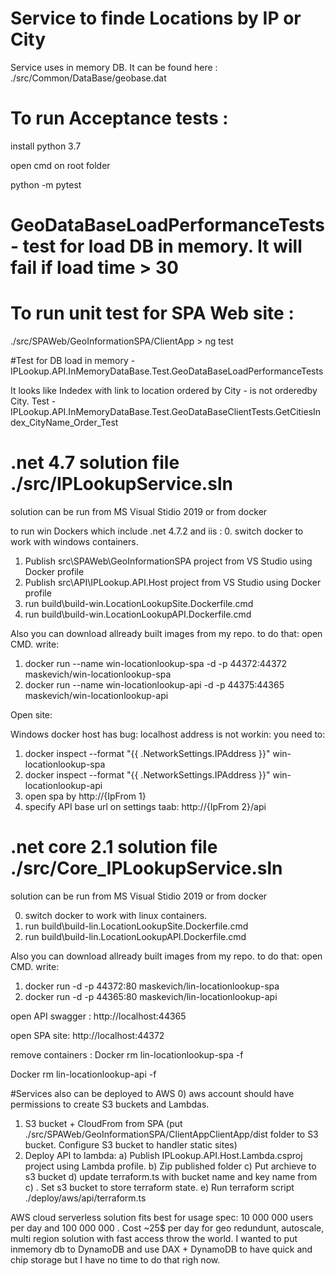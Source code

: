 # Service to finde Locations by IP or City

Service uses in memory DB. It can be found here : ./src/Common/DataBase/geobase.dat

# To run Acceptance tests :

install python 3.7 

open cmd on root folder

python -m pytest

# GeoDataBaseLoadPerformanceTests - test for load DB in memory. It will fail if load time > 30 

# To run unit test for SPA Web site :

./src/SPAWeb/GeoInformationSPA/ClientApp > ng test


#Test for DB load in memory - IPLookup.API.InMemoryDataBase.Test.GeoDataBaseLoadPerformanceTests

It looks like Indedex with link to location ordered by City - is not orderedby City.
Test - IPLookup.API.InMemoryDataBase.Test.GeoDataBaseClientTests.GetCitiesIndex_CityName_Order_Test


# .net 4.7 solution file ./src/IPLookupService.sln

solution can be run from MS Visual Stidio 2019 or from docker

to run win Dockers which include .net 4.7.2 and iis :
0. switch docker to work with windows containers.
1. Publish src\SPAWeb\GeoInformationSPA project from VS Studio using Docker profile
2. Publish src\API\IPLookup.API.Host project from VS Studio using Docker profile
3. run build\build-win.LocationLookupSite.Dockerfile.cmd
4. run build\build-win.LocationLookupAPI.Dockerfile.cmd

Also you can download allready built images from my repo.
to do that:
open CMD. write:
1. docker run --name win-locationlookup-spa -d -p 44372:44372 maskevich/win-locationlookup-spa
2. docker run --name win-locationlookup-api -d -p 44375:44365 maskevich/win-locationlookup-api

Open site:

Windows docker host has bug: localhost address is not workin:
you need to:
1. docker inspect --format "{{ .NetworkSettings.IPAddress }}" win-locationlookup-spa
2. docker inspect --format "{{ .NetworkSettings.IPAddress }}" win-locationlookup-api
3. open spa by http://{IpFrom 1}
4. specify API base url on settings taab: http://{IpFrom 2}/api

# .net core 2.1 solution file ./src/Core_IPLookupService.sln

solution can be run from MS Visual Stidio 2019 or from docker

0. switch docker to work with linux containers.
1. run build\build-lin.LocationLookupSite.Dockerfile.cmd
2. run build\build-lin.LocationLookupAPI.Dockerfile.cmd

Also you can download allready built images from my repo.
to do that:
open CMD. write:
1. docker run -d -p 44372:80 maskevich/lin-locationlookup-spa
1. docker run -d -p 44365:80 maskevich/lin-locationlookup-api

open API swagger : http://localhost:44365

open SPA site: http://localhost:44372


remove containers :
Docker rm lin-locationlookup-spa -f

Docker rm lin-locationlookup-api -f

#Services also can be deployed to AWS 
0) aws account should have permissions to create S3 buckets and Lambdas.
1) S3 bucket + CloudFrom from SPA (put ./src/SPAWeb/GeoInformationSPA/ClientAppClientApp/dist folder to S3 bucket. Configure S3 bucket to handler static sites)
2) Deploy API to lambda:
	a) Publish IPLookup.API.Host.Lambda.csproj project using Lambda profile.
	b) Zip published folder
	c) Put archieve to s3 bucket
	d) update terraform.ts with bucket name and key name from c) . Set s3 bucket to store terraform state. 
	e) Run terraform script ./deploy/aws/api/terraform.ts

AWS cloud serverless solution fits best for usage spec: 10 000 000 users per day and 100 000 000 .
Cost ~25$ per day  for geo redundunt, autoscale, multi region solution with fast access throw the world.
I wanted to put inmemory db to DynamoDB and use DAX + DynamoDB to have quick and chip storage but I have no time to do that righ now.
